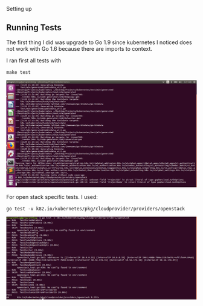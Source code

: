 
Setting up

## Running Tests

The first thing I did was upgrade to Go 1.9 since kubernetes I noticed does not work with Go 1.6 because there are imports to context.

I ran first all tests with

	make test

![make test](/images/maketest.png)

For open stack specific tests. I used:

	go test -v k82.io/kubernetes/pkg/cloudprovider/providers/openstack

![make test](/images/openstack.png)

